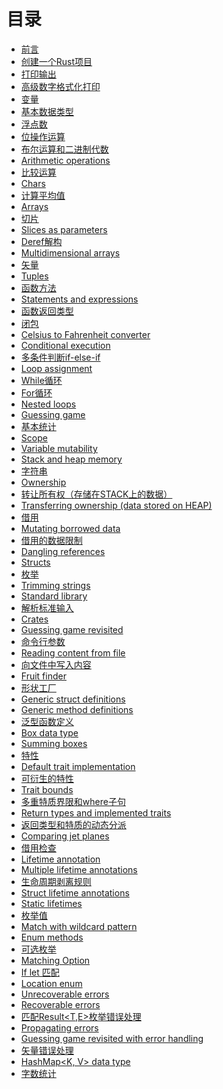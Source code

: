 # 目录

- [前言](./01-intro/intro.md)
- [创建一个Rust项目](./docs/create-project.md)
- [打印输出](./docs/printing.md)
- [高级数字格式化打印](./docs/Advanced_numeric_formatted_print.md)
- [变量](./docs/Variables.md)
- [基本数据类型](./docs/Basic_Types.md)
- [浮点数](./docs/Floating_point_numbers.md)
- [位操作运算](./docs/Bitwise_operations.md)
- [布尔运算和二进制代数](./docs/Booleans_and_binary_algebra.md)
- [Arithmetic operations]()
- [比较运算](./docs/Comparison_operators.md)
- [Chars]()
- [计算平均值](./docs/Computing_average.md)
- [Arrays]()
- [切片](./docs/Slices.md)
- [Slices as parameters]()
- [Deref解构](./docs/Deref_coercion.md)
- [Multidimensional arrays]()
- [矢量](./docs/Vectors.md)
- [Tuples]()
- [函数方法](./docs/Functions.md)
- [Statements and expressions]()
- [函数返回类型](./docs/Function_return_type.md)
- [闭包](./docs/Closures.md)
- [Celsius to Fahrenheit converter]()
- [Conditional execution]()
- [多条件判断if-else-if](./docs/Multiple_conditionals_if_else_if.md)
- [Loop assignment]()
- [While循环](./docs/While_loops.md)
- [For循环](./docs/For_loops.md)
- [Nested loops]()
- [Guessing game]()
- [基本统计](./docs/Basic_statistics.md)
- [Scope]()
- [Variable mutability]()
- [Stack and heap memory]()
- [字符串](./docs/Strings.md)
- [Ownership]()
- [转让所有权（存储在STACK上的数据）](./docs/Transferring_ownership_data_stored_on_STACK.md)
- [Transferring ownership (data stored on HEAP)]()
- [借用](./docs/Borrowing.md)
- [Mutating borrowed data]()
- [借用的数据限制](./docs/Restriction_on_borrowed_data.md)
- [Dangling references]()
- [Structs]()
- [枚举](./docs/Enums.md)
- [Trimming strings]()
- [Standard library]()
- [解析标准输入](./docs/Parsing_standard_input.md)
- [Crates](./docs/Crates.md)
- [Guessing game revisited]()
- [命令行参数](./docs/Command_line_arguments.md)
- [Reading content from file]()
- [向文件中写入内容](./docs/Writing_content_to_file.md)
- [Fruit finder]()
- [形状工厂](./docs/Shape_factories.md)
- [Generic struct definitions]()
- [Generic method definitions]()
- [泛型函数定义](./docs/Generic_function_definitions.md)
- [Box data type]()
- [Summing boxes]()
- [特性](./docs/Traits.md)
- [Default trait implementation]()
- [可衍生的特性](./docs/Derivable_traits.md)
- [Trait bounds]()
- [多重特质界限和where子句](./docs/Multiple_trait_bounds_and_where_clause.md)
- [Return types and implemented traits]()
- [返回类型和特质的动态分派](./docs/Return_types_and_dynamic_dispatching_with_traits.md)
- [Comparing jet planes]()
- [借用检查](./docs/Borrow_checker.md)
- [Lifetime annotation]()
- [Multiple lifetime annotations]()
- [生命周期剥离规则](./docs/Lifetime_elision_rules.md)
- [Struct lifetime annotations]()
- [Static lifetimes]()
- [枚举值](./docs/More_on_enums.md)
- [Match with wildcard pattern]()
- [Enum methods]()
- [可选枚举](./docs/Option_enum.md)
- [Matching Option]()
- [If let 匹配](./docs/If_let_matching.md)
- [Location enum]()
- [Unrecoverable errors]()
- [Recoverable errors]()
- [匹配Result<T,E>枚举错误处理](./docs/Matching_Result_enum_for_error_handling.md)
- [Propagating errors]()
- [Guessing game revisited with error handling]()
- [矢量错误处理](./docs/Vectors_with_error_handling.md)
- [HashMap<K, V> data type]()
- [字数统计](./docs/Word_counter.md)